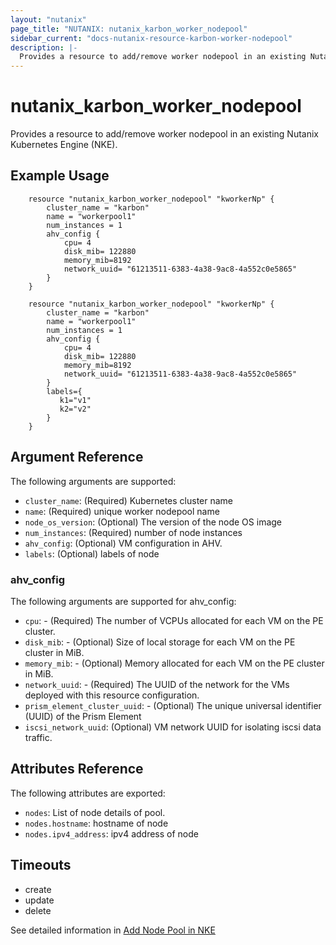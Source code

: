 ```yaml
---
layout: "nutanix"
page_title: "NUTANIX: nutanix_karbon_worker_nodepool"
sidebar_current: "docs-nutanix-resource-karbon-worker-nodepool"
description: |-
  Provides a resource to add/remove worker nodepool in an existing Nutanix Kubernetes Engine (NKE).
---
```


# nutanix_karbon_worker_nodepool

Provides a resource to add/remove worker nodepool in an existing Nutanix Kubernetes Engine (NKE).

## Example Usage

```hcl
    resource "nutanix_karbon_worker_nodepool" "kworkerNp" {
        cluster_name = "karbon"
        name = "workerpool1"
        num_instances = 1
        ahv_config {
            cpu= 4
            disk_mib= 122880
            memory_mib=8192
            network_uuid= "61213511-6383-4a38-9ac8-4a552c0e5865"
        }
    }
```

```hcl
    resource "nutanix_karbon_worker_nodepool" "kworkerNp" {
        cluster_name = "karbon"
        name = "workerpool1"
        num_instances = 1
        ahv_config {
            cpu= 4
            disk_mib= 122880
            memory_mib=8192
            network_uuid= "61213511-6383-4a38-9ac8-4a552c0e5865"
        }
        labels={
           k1="v1"
           k2="v2"
	    }
    }
```


## Argument Reference

The following arguments are supported:

* `cluster_name`: (Required) Kubernetes cluster name
* `name`: (Required) unique worker nodepool name
* `node_os_version`: (Optional) The version of the node OS image
* `num_instances`: (Required) number of node instances
* `ahv_config`: (Optional)  VM configuration in AHV.
* `labels`: (Optional) labels of node

### ahv_config
The following arguments are supported for ahv_config:

* `cpu`: - (Required) The number of VCPUs allocated for each VM on the PE cluster.
* `disk_mib`: - (Optional) Size of local storage for each VM on the PE cluster in MiB.
* `memory_mib`: - (Optional) Memory allocated for each VM on the PE cluster in MiB.
* `network_uuid`: - (Required) The UUID of the network for the VMs deployed with this resource configuration.
* `prism_element_cluster_uuid`: - (Optional) The unique universal identifier (UUID) of the Prism Element
* `iscsi_network_uuid`: (Optional) VM network UUID for isolating iscsi data traffic.


## Attributes Reference

The following attributes are exported:

* `nodes`: List of node details of pool.
* `nodes.hostname`: hostname of node
* `nodes.ipv4_address`: ipv4 address of node

## Timeouts

* create
* update
* delete


See detailed information in [Add Node Pool in NKE](https://www.nutanix.dev/api_references/nke/#/c78e2e6b9d9a4-add-a-node-pool-to-a-kubernetes-cluster)
